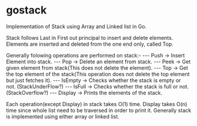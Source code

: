 # gostack
Implementation of Stack using Array and Linked list in Go.

Stack follows Last in First out principal to insert and delete elements. Elements are inserted and deleted from the one end only, called Top. 

Generally folowing operations are performed on stack:-
--- Push -> Insert Element into stack.
--- Pop  -> Delete an element from stack.
--- Peek -> Get given element from stack(This does not delete the element).
--- Top  -> Get the top element of the stack(This operation does not delete the top element but just fetches it).
--- IsEmpty -> Checks whether the stack is empty or not. (StackUnderFlow?)
--- IsFull -> Checks whether the stack is full or not. (StackOverflow?)
--- Display -> Prints the elements of the stack.

Each operation(except Display) in stack takes O(1) time. Display takes O(n) time since whole list need to be traversed in order to print it.
Generally stack is implemented using either array or linked list.
